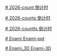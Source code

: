 [# 2026-count
倒计时](https://Enami087.github.io/2026-count/2026_count.html)

[# 2026-counts
倒计时](https://Enami087.github.io/2026-count/2026_counts.html)

[# 2026-countts
倒计时](https://Enami087.github.io/2026-count/2026_countts.html)

[# Enami
Enami-ppt](https://Enami087.github.io/2026-count/Enami.html)

[# Enami_3D
Enami-3D](https://Enami087.github.io/2026-count/3D.html)
